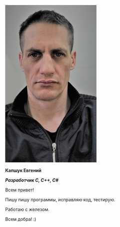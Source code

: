 
![my_foto](https://github.com/MoroSkoro/My-portfolio/blob/main/Iam.png)

**Капшук Евгений**

***Разработчик С, С++, С#***

Всем привет!

Пишу пишу программы, исправляю код, тестирую.

Работаю с железом.

Всем добра! :)
